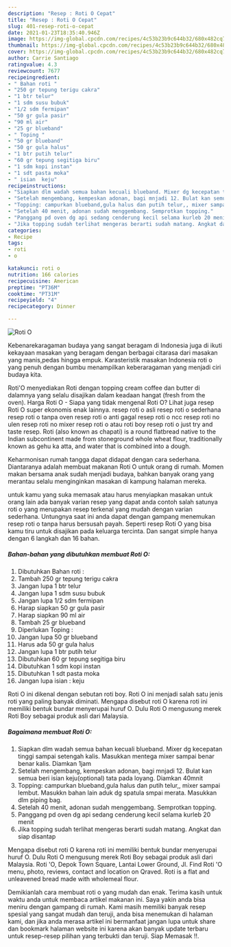 ```yaml
---
description: "Resep : Roti O Cepat"
title: "Resep : Roti O Cepat"
slug: 401-resep-roti-o-cepat
date: 2021-01-23T18:35:40.946Z
image: https://img-global.cpcdn.com/recipes/4c53b23b9c644b32/680x482cq70/roti-o-foto-resep-utama.jpg
thumbnail: https://img-global.cpcdn.com/recipes/4c53b23b9c644b32/680x482cq70/roti-o-foto-resep-utama.jpg
cover: https://img-global.cpcdn.com/recipes/4c53b23b9c644b32/680x482cq70/roti-o-foto-resep-utama.jpg
author: Carrie Santiago
ratingvalue: 4.3
reviewcount: 7677
recipeingredient:
- " Bahan roti "
- "250 gr tepung terigu cakra"
- "1 btr telur"
- "1 sdm susu bubuk"
- "1/2 sdm fermipan"
- "50 gr gula pasir"
- "90 ml air"
- "25 gr blueband"
- " Toping "
- "50 gr blueband"
- "50 gr gula halus"
- "1 btr putih telur"
- "60 gr tepung segitiga biru"
- "1 sdm kopi instan"
- "1 sdt pasta moka"
- " isian  keju"
recipeinstructions:
- "Siapkan dlm wadah semua bahan kecuali blueband. Mixer dg kecepatan tinggi sampai setengah kalis. Masukkan mentega mixer sampai benar benar kalis. Diamkan 1jam"
- "Setelah mengembang, kempeskan adonan, bagi mnjadi 12. Bulat kan semua beri isian keju(optional) tata pada loyang. Diamkan 40mnit"
- "Topping: campurkan blueband,gula halus dan putih telur,, mixer sampai lembut. Masukkn bahan lain aduk dg spatula smpai merata. Masukkan dlm piping bag."
- "Setelah 40 menit, adonan sudah menggembang. Semprotkan topping."
- "Panggang pd oven dg api sedang cenderung kecil selama kurleb 20 menit"
- "Jika topping sudah terlihat mengeras berarti sudah matang. Angkat dan siap disantap"
categories:
- Recipe
tags:
- roti
- o

katakunci: roti o 
nutrition: 166 calories
recipecuisine: American
preptime: "PT36M"
cooktime: "PT31M"
recipeyield: "4"
recipecategory: Dinner

---
```



![Roti O](https://img-global.cpcdn.com/recipes/4c53b23b9c644b32/680x482cq70/roti-o-foto-resep-utama.jpg)

Kebenarekaragaman budaya yang sangat beragam di Indonesia juga di ikuti kekayaan masakan yang beragam dengan berbagai citarasa dari masakan yang manis,pedas hingga empuk. Karasteristik masakan Indonesia roti o yang penuh dengan bumbu menampilkan keberaragaman yang menjadi ciri budaya kita.


Roti&#39;O menyediakan Roti dengan topping cream coffee dan butter di dalamnya yang selalu disajikan dalam keadaan hangat (fresh from the oven). Harga Roti O - Siapa yang tidak mengenal Roti O? Lihat juga resep Roti O super ekonomis enak lainnya. resep roti o asli resep roti o sederhana resep roti o tanpa oven resep roti o anti gagal resep roti o ncc resep roti no ulen resep roti no mixer resep roti o atau roti boy resep roti o just try and taste resep. Roti (also known as chapati) is a round flatbread native to the Indian subcontinent made from stoneground whole wheat flour, traditionally known as gehu ka atta, and water that is combined into a dough.

Keharmonisan rumah tangga dapat didapat dengan cara sederhana. Diantaranya adalah membuat makanan Roti O untuk orang di rumah. Momen makan bersama anak sudah menjadi budaya, bahkan banyak orang yang merantau selalu menginginkan masakan di kampung halaman mereka.

untuk kamu yang suka memasak atau harus menyiapkan masakan untuk orang lain ada banyak varian resep yang dapat anda contoh salah satunya roti o yang merupakan resep terkenal yang mudah dengan varian sederhana. Untungnya saat ini anda dapat dengan gampang menemukan resep roti o tanpa harus bersusah payah.
Seperti resep Roti O yang bisa kamu tiru untuk disajikan pada keluarga tercinta. Dan sangat simple hanya dengan 6 langkah dan 16 bahan.


<!--inarticleads1-->

##### Bahan-bahan yang dibutuhkan membuat Roti O:

1. Dibutuhkan  Bahan roti :
1. Tambah 250 gr tepung terigu cakra
1. Jangan lupa 1 btr telur
1. Jangan lupa 1 sdm susu bubuk
1. Jangan lupa 1/2 sdm fermipan
1. Harap siapkan 50 gr gula pasir
1. Harap siapkan 90 ml air
1. Tambah 25 gr blueband
1. Diperlukan  Toping :
1. Jangan lupa 50 gr blueband
1. Harus ada 50 gr gula halus
1. Jangan lupa 1 btr putih telur
1. Dibutuhkan 60 gr tepung segitiga biru
1. Dibutuhkan 1 sdm kopi instan
1. Dibutuhkan 1 sdt pasta moka
1. Jangan lupa  isian : keju


Roti O ini dikenal dengan sebutan roti boy. Roti O ini menjadi salah satu jenis roti yang paling banyak diminati. Mengapa disebut roti O karena roti ini memiliki bentuk bundar menyerupai huruf O. Dulu Roti O mengusung merek Roti Boy sebagai produk asli dari Malaysia. 

<!--inarticleads2-->

##### Bagaimana membuat  Roti O:

1. Siapkan dlm wadah semua bahan kecuali blueband. Mixer dg kecepatan tinggi sampai setengah kalis. Masukkan mentega mixer sampai benar benar kalis. Diamkan 1jam
1. Setelah mengembang, kempeskan adonan, bagi mnjadi 12. Bulat kan semua beri isian keju(optional) tata pada loyang. Diamkan 40mnit
1. Topping: campurkan blueband,gula halus dan putih telur,, mixer sampai lembut. Masukkn bahan lain aduk dg spatula smpai merata. Masukkan dlm piping bag.
1. Setelah 40 menit, adonan sudah menggembang. Semprotkan topping.
1. Panggang pd oven dg api sedang cenderung kecil selama kurleb 20 menit
1. Jika topping sudah terlihat mengeras berarti sudah matang. Angkat dan siap disantap


Mengapa disebut roti O karena roti ini memiliki bentuk bundar menyerupai huruf O. Dulu Roti O mengusung merek Roti Boy sebagai produk asli dari Malaysia. Roti &#39;O, Depok Town Square, Lantai Lower Ground, Jl. Find Roti &#39;O menu, photo, reviews, contact and location on Qraved. Roti is a flat and unleavened bread made with wholemeal flour. 

Demikianlah cara membuat roti o yang mudah dan enak. Terima kasih untuk waktu anda untuk membaca artikel makanan ini. Saya yakin anda bisa meniru dengan gampang di rumah. Kami masih memiliki banyak resep spesial yang sangat mudah dan teruji, anda bisa menemukan di halaman kami, dan jika anda merasa artikel ini bermanfaat jangan lupa untuk share dan bookmark halaman website ini karena akan banyak update terbaru untuk resep-resep pilihan yang terbukti dan teruji. Siap Memasak !!. 
